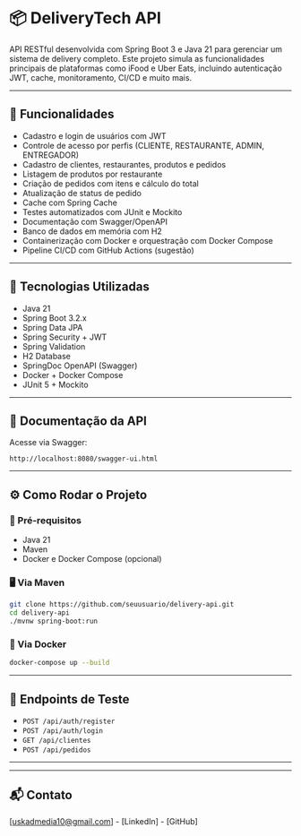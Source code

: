 # 📦 DeliveryTech API

API RESTful desenvolvida com Spring Boot 3 e Java 21 para gerenciar um sistema de delivery completo. Este projeto simula as funcionalidades principais de plataformas como iFood e Uber Eats, incluindo autenticação JWT, cache, monitoramento, CI/CD e muito mais.

---

## 🚀 Funcionalidades

- Cadastro e login de usuários com JWT
- Controle de acesso por perfis (CLIENTE, RESTAURANTE, ADMIN, ENTREGADOR)
- Cadastro de clientes, restaurantes, produtos e pedidos
- Listagem de produtos por restaurante
- Criação de pedidos com itens e cálculo do total
- Atualização de status de pedido
- Cache com Spring Cache
- Testes automatizados com JUnit e Mockito
- Documentação com Swagger/OpenAPI
- Banco de dados em memória com H2
- Containerização com Docker e orquestração com Docker Compose
- Pipeline CI/CD com GitHub Actions (sugestão)

---

## 🧪 Tecnologias Utilizadas

- Java 21
- Spring Boot 3.2.x
- Spring Data JPA
- Spring Security + JWT
- Spring Validation
- H2 Database
- SpringDoc OpenAPI (Swagger)
- Docker + Docker Compose
- JUnit 5 + Mockito

---

## 📄 Documentação da API

Acesse via Swagger:

```
http://localhost:8080/swagger-ui.html
```

---

## ⚙️ Como Rodar o Projeto

### 🔧 Pré-requisitos

- Java 21
- Maven
- Docker e Docker Compose (opcional)

### 🖥️ Via Maven

```bash
git clone https://github.com/seuusuario/delivery-api.git
cd delivery-api
./mvnw spring-boot:run
```

### 🐳 Via Docker

```bash
docker-compose up --build
```

---

## 🧪 Endpoints de Teste

- `POST /api/auth/register`
- `POST /api/auth/login`
- `GET /api/clientes`
- `POST /api/pedidos`

---


---

## 📬 Contato

[uskadmedia10@gmail.com] - [LinkedIn] - [GitHub]
